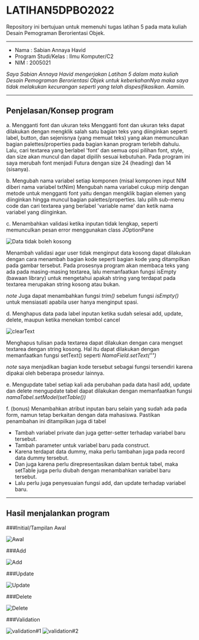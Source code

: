 # LATIHAN5DPBO2022
Repository ini bertujuan untuk memenuhi tugas latihan 5 pada mata kuliah Desain Pemograman Berorientasi Objek. 

------------------

- Nama : Sabian Annaya Havid
- Program Studi/Kelas : Ilmu Komputer/C2
- NIM : 2005021

*Saya Sabian Annaya Havid mengerjakan Latihan 5 dalam mata kuliah Desain Pemograman Berorientasi Objek untuk keberkahanNya maka saya tidak melakukan kecurangan seperti yang telah dispesifikasikan. Aamiin.*

------------------
## Penjelasan/Konsep program
a. Mengganti font dan ukuran teks
Mengganti font dan ukuran teks dapat dilakukan dengan mengklik salah satu bagian teks yang diinginkan seperti label, button, dan sejenisnya (yang memuat teks) yang akan memunculkan bagian palettes/properties pada bagian kanan program terlebih dahulu. Lalu, cari textarea yang berlabel 'font' dan semua opsi pilihan font, style, dan size akan muncul dan dapat dipilih sesuai kebutuhan. Pada program ini saya merubah font menjadi Futura dengan size 24 (heading) dan 14 (sisanya).

b. Mengubah nama variabel setiap komponen (misal komponen input NIM diberi nama variabel txtNim)
Mengubah nama variabel cukup mirip dengan metode untuk mengganti font yaitu dengan mengklik bagian elemen yang diinginkan hingga muncul bagian palettes/properties. lalu pilih sub-menu code dan cari textarea yang berlabel 'variable name' dan ketik nama variabel yang diinginkan.

c. Menambahkan validasi ketika inputan tidak lengkap, seperti memunculkan pesan error menggunakan class JOptionPane

![Data tidak boleh kosong](https://user-images.githubusercontent.com/99664611/159172281-1b67e54a-e7d5-41bc-a5d2-5887e9235b72.png)

Menambah validasi agar user tidak menginput data kosong dapat dilakukan dengan cara menambah bagian kode seperti bagian kode yang ditampilkan pada gambar tersebut. Pada prosesnya program akan membaca teks yang ada pada masing-masing textarea, lalu memanfaatkan fungsi isEmpty (bawaan library) untuk mengetahui apakah string yang terdapat pada textarea merupakan string kosong atau bukan. 

*note* Juga dapat menambahkan fungsi *trim()* sebelum fungsi *isEmpty()* untuk mensiasati apabila user hanya menginput spasi.

d. Menghapus data pada label inputan ketika sudah selesai add, update, delete, maupun ketika menekan tombol cancel

![clearText](https://user-images.githubusercontent.com/99664611/159172432-7f7b07d6-b9f7-43ab-96b0-f49002de75d7.png)

Menghapus tulisan pada textarea dapat dilakukan dengan cara mengset textarea dengan string kosong. Hal itu dapat dilakukan dengan memanfaatkan fungsi setText() seperti *NamaField.setText("")*

*note* saya menjadikan bagian kode tersebut sebagai fungsi tersendiri karena dipakai oleh beberapa prosedur lainnya.

e. Mengupdate tabel setiap kali ada perubahan pada data hasil add, update dan delete
mengupdate tabel dapat dilakukan dengan memanfaatkan fungsi *namaTabel.setModel(setTable())*

f. (bonus) Menambahkan atribut inputan baru selain yang sudah ada pada form, namun tetap berkaitan dengan data mahasiswa. Pastikan penambahan ini ditampilkan juga di tabel
- Tambah variabel private dan juga getter-setter terhadap variabel baru tersebut.
- Tambah parameter untuk variabel baru pada construct.
- Karena terdapat data dummy, maka perlu tambahan juga pada record data dummy tersebut.
- Dan juga karena perlu direpresentasikan dalam bentuk tabel, maka setTable juga perlu diubah dengan menambahkan variabel baru tersebut.
- Lalu perlu juga penyesuaian fungsi add, dan update terhadap variabel baru.
------------------
## Hasil menjalankan program

###Initial/Tampilan Awal

![Awal](https://user-images.githubusercontent.com/99664611/159171735-05c8f3cc-5176-4441-a33c-b8ef1bb6b2fd.png)

###Add

![Add](https://user-images.githubusercontent.com/99664611/159171754-7bef1472-d10f-41d6-a876-34747c68114e.png)

###Update

![Update](https://user-images.githubusercontent.com/99664611/159171761-fa46f395-a560-442d-b210-8a1deef23e17.png)

###Delete

![Delete](https://user-images.githubusercontent.com/99664611/159171772-7a2a8833-7e6d-442a-a3a5-9a6046adf6f1.png)

###Validation

![validation#1](https://user-images.githubusercontent.com/99664611/159171780-f2edec40-2735-48f7-b731-c2e9d0fd97a4.png)
![validation#2](https://user-images.githubusercontent.com/99664611/159171784-25c9def9-cff5-4e42-bcb2-e5663ac45ff5.png)
